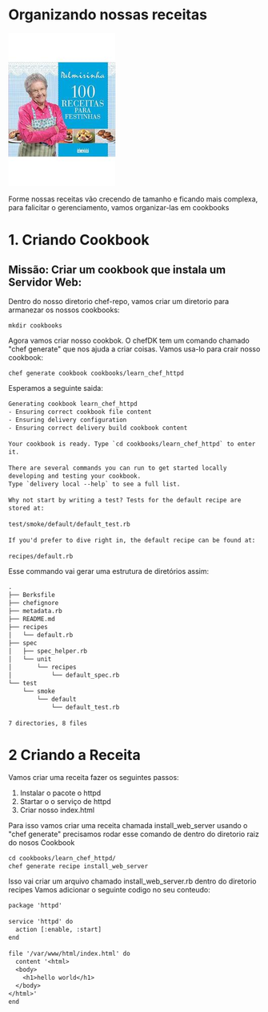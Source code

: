 # Organizando nossas receitas

![palmirinha](palmirinha.jpg)

Forme nossas receitas vão crecendo de tamanho e ficando mais complexa, para falicitar o gerenciamento, vamos organizar-las em cookbooks

# 1. Criando Cookbook

## Missão: Criar um cookbook que instala um Servidor Web:

Dentro do nosso diretorio chef-repo, vamos criar um diretorio para armanezar os
nossos cookbooks:
```
mkdir cookbooks
```

Agora vamos criar nosso cookbok. O chefDK tem um comando chamado "chef generate"
que nos ajuda a criar coisas. Vamos usa-lo para crair nosso cookbook:

```
chef generate cookbook cookbooks/learn_chef_httpd
```

Esperamos a seguinte saida:
```
Generating cookbook learn_chef_httpd
- Ensuring correct cookbook file content
- Ensuring delivery configuration
- Ensuring correct delivery build cookbook content

Your cookbook is ready. Type `cd cookbooks/learn_chef_httpd` to enter it.

There are several commands you can run to get started locally developing and testing your cookbook.
Type `delivery local --help` to see a full list.

Why not start by writing a test? Tests for the default recipe are stored at:

test/smoke/default/default_test.rb

If you'd prefer to dive right in, the default recipe can be found at:

recipes/default.rb
```

Esse commando vai gerar uma estrutura de diretórios assim:

```
.
├── Berksfile
├── chefignore
├── metadata.rb
├── README.md
├── recipes
│   └── default.rb
├── spec
│   ├── spec_helper.rb
│   └── unit
│       └── recipes
│           └── default_spec.rb
└── test
    └── smoke
        └── default
            └── default_test.rb

7 directories, 8 files
```

# 2 Criando a Receita

Vamos criar uma receita fazer os seguintes passos:

1. Instalar o pacote o httpd
2. Startar o o serviço de httpd
3. Criar nosso index.html

Para isso vamos criar uma receita chamada install_web_server usando o "chef generate"
precisamos rodar esse comando de dentro do diretorio raiz do nosos Cookbook
```
cd cookbooks/learn_chef_httpd/
chef generate recipe install_web_server
```
Isso vai criar um arquivo chamado install_web_server.rb dentro do diretorio recipes
Vamos adicionar o seguinte codigo no seu conteudo:
```
package 'httpd'

service 'httpd' do
  action [:enable, :start]
end

file '/var/www/html/index.html' do
  content '<html>
  <body>
    <h1>hello world</h1>
  </body>
</html>'
end
```
